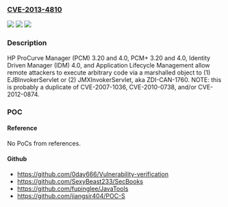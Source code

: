 ### [CVE-2013-4810](https://cve.mitre.org/cgi-bin/cvename.cgi?name=CVE-2013-4810)
![](https://img.shields.io/static/v1?label=Product&message=n%2Fa&color=blue)
![](https://img.shields.io/static/v1?label=Version&message=n%2Fa&color=blue)
![](https://img.shields.io/static/v1?label=Vulnerability&message=n%2Fa&color=brighgreen)

### Description

HP ProCurve Manager (PCM) 3.20 and 4.0, PCM+ 3.20 and 4.0, Identity Driven Manager (IDM) 4.0, and Application Lifecycle Management allow remote attackers to execute arbitrary code via a marshalled object to (1) EJBInvokerServlet or (2) JMXInvokerServlet, aka ZDI-CAN-1760. NOTE: this is probably a duplicate of CVE-2007-1036, CVE-2010-0738, and/or CVE-2012-0874.

### POC

#### Reference
No PoCs from references.

#### Github
- https://github.com/0day666/Vulnerability-verification
- https://github.com/SexyBeast233/SecBooks
- https://github.com/fupinglee/JavaTools
- https://github.com/jiangsir404/POC-S

